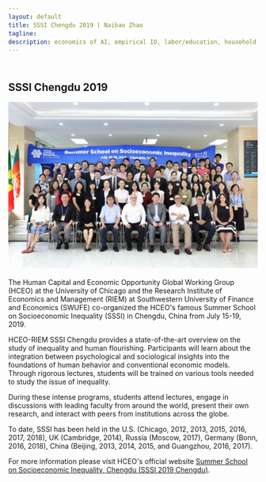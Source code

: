 ```yaml
---
layout: default
title: SSSI Chengdu 2019 | Naibao Zhao
tagline: 
description: economics of AI, empirical IO, labor/education, household finance, applied micro.
---
```

<!--
<div class="navbar">
    <div class="navbar-inner">
        <ul class="nav">
            <li><a href="#current">current courses</a></li>
            <li><a href="#shortcourses">short courses</a></li>
            <li><a href="#misc">misc lectures</a></li>
            <li><a href="#old">former courses</a></li>
        </ul>
    </div>
</div> -->
## <a name="instructor"></a> <br/> SSSI Chengdu 2019

<img src="SSSI20191.jpeg" align="left" style="max-width:100%; margin:0 50px 20px 0;"><br/>

The Human Capital and Economic Opportunity Global Working Group (HCEO) at the University of Chicago and the Research Institute of Economics and Management (RIEM) at Southwestern University of Finance and Economics (SWUFE) co-organized the HCEO's famous Summer School on Socioeconomic Inequality (SSSI) in Chengdu, China from July 15-19, 2019.

HCEO-RIEM SSSI Chengdu provides a state-of-the-art overview on the study of inequality and human flourishing. Participants will learn about the integration between psychological and sociological insights into the foundations of human behavior and conventional economic models. Through rigorous lectures, students will be trained on various tools needed to study the issue of inequality.

During these intense programs, students attend lectures, engage in discussions with leading faculty from around the world, present their own research, and interact with peers from institutions across the globe. 

To date, SSSI has been held in the U.S. (Chicago, 2012, 2013, 2015, 2016, 2017, 2018), UK (Cambridge, 2014), Russia (Moscow, 2017), Germany (Bonn, 2016, 2018), China (Beijing, 2013, 2014, 2015, and Guangzhou, 2016, 2017). 

For more information please visit HCEO's official website <a href="https://hceconomics.uchicago.edu/events/summer-school-socioeconomic-inequality-chengdu-sssi-2019-chengdu" target="_blank"> Summer School on Socioeconomic Inequality, Chengdu (SSSI 2019 Chengdu)</a>.

<!---
## <br/>Tentative Schedule
| Day 1: 07/15, Monday |              |                    |        | 
| --- | --- | --- | --- | 
| 09:00 AM -- 10:30 AM | Lecture 1:       | Steven Durlauf     | University of Chicago | 
| 10:30 AM -- 11:00 AM | Break            |                    |                       | 
| 11:00 AM -- 12:30 PM | Lecture 2:       | Steven Durlauf     | University of Chicago | 
| 12:30 PM -- 01:30 PM | Lunch            |                    |                       | 
| 01:30 PM -- 03:00 PM | Lecture 3:       | Lawrence Blume     | Cornell University / IHS Vienna | 
| 03:00 PM -- 03:30 PM | Break            |                    |                                 | 
| 03:30 PM -- 05:00 PM | Lecture 4:       | Lawrence Blume     | Cornell University / IHS Vienna | 
| 05:30 PM -- 07:30 PM | Welcome Dinner for All Participants |     |   | 
| **Day 2: 07/16, Tuesday** |              |                   |    | 
| 09:00 AM -- 10:30 AM | Lecture 5:       | Fali Huang     | Singapore Management University | 
| 10:30 AM -- 11:00 AM | Break            |                |   | 
| 11:00 AM -- 12:30 PM | Lecture 6:       | Fali Huang     | Singapore Management University  | 
| 12:30 PM -- 01:30 PM | Lunch            |             |   | 
| 01:30 PM -- 03:00 PM | Lecture 7:       | Chao Fu     | University of Wisconsin-Madison  | 
| 03:00 PM -- 03:30 PM | Break            |             |   | 
| 03:30 PM -- 04:15 PM | Poster Session 1  |       |   | 
| 04:15 PM -- 05:00 PM | Poster Session 2  |       |   | 
| 05:00 PM -- 06:30 PM | Office Hours  |       |   | 
| **Day 3: 07/17, Wednesday** |              |                   |      | 
| 09:00 AM -- 10:30 AM | Lecture 8:       | Chao Fu     | University of Wisconsin-Madison  | 
| 10:30 AM -- 11:00 AM | Break            |             |   | 
| 11:00 AM -- 12:30 PM | Lecture 9:       | Yi Lu     | Tsinghua University  | 
| 12:30 PM -- 01:30 PM | Lunch            |             |   | 
| 01:30 PM -- 03:00 PM | Lecture 10:      | Yi Lu     | Tsinghua University  | 
| 03:00 PM -- 03:30 PM | Break            |             |   | 
| 03:30 PM -- 06:39 PM | Group Outing  |       |   | 
| **Day 4: 07/18, Thursday** |              |                    |  | 
| 09:00 AM -- 10:30 AM | Lecture 11:       | Flavio Cunha     | Rice University  | 
| 10:30 AM -- 11:00 AM | Break            |                    |  | 
| 11:00 AM -- 12:30 PM | Lecture 12:       | Flavio Cunha     | Rice University | 
| 12:30 PM -- 01:30 PM | Lunch            |                    |
| 01:30 PM -- 03:00 PM | Lecture 13:       | Mark Rosenzweig     | Yale University | 
| 03:00 PM -- 03:30 PM | Break            |                    | | 
| 03:30 PM -- 05:00 PM | Lecture 14:       | Mark Rosenzweig     | Yale University | 
| 05:15 PM -- 06:00 PM | Office Hours |     |  | 
| **Day 5: 07/19, Friday** |              |                    |  | 
| 09:00 AM -- 10:30 AM | Lecture 15:       | Junsen Zhang    | Chinese University of Hong Kong | 
| 10:30 AM -- 11:00 AM | Break            |                    |  | 
| 11:00 AM -- 12:30 PM | Lecture 16:       | Junsen Zhang    | Chinese University of Hong Kong  | 
| 12:30 PM -- 01:30 PM | Lunch            |                    |  | 
| 01:30 PM -- 03:00 PM | Office Hours |     |    | 
-->
<br/><br/>
